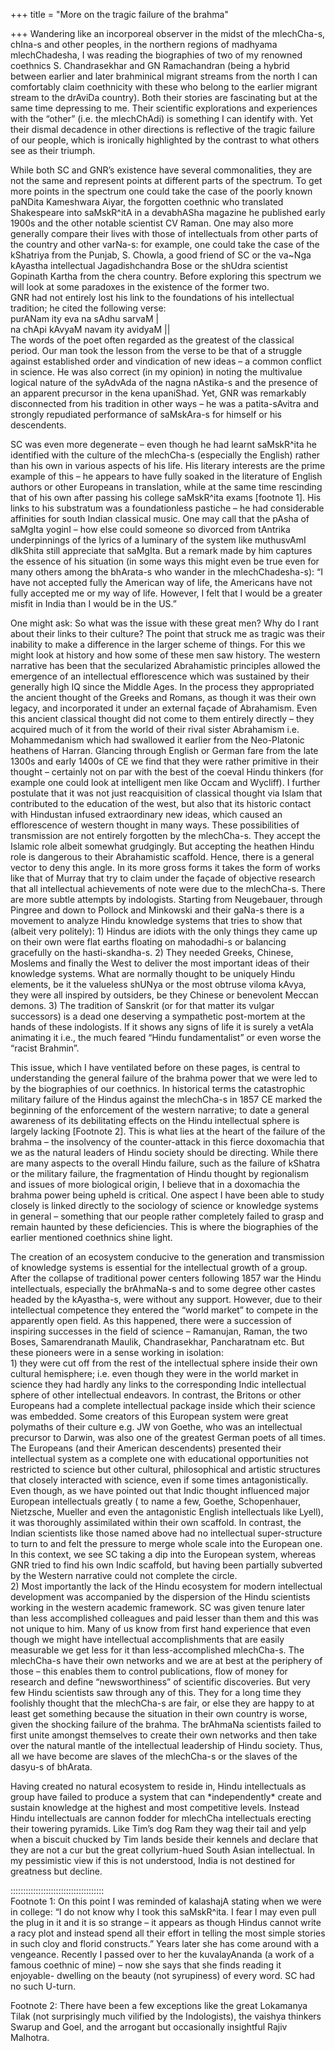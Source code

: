 +++
title = "More on the tragic failure of the brahma"

+++
Wandering like an incorporeal observer in the midst of the mlechCha-s,
chIna-s and other peoples, in the northern regions of madhyama
mlechChadesha, I was reading the biographies of two of my renowned
coethnics S. Chandrasekhar and GN Ramachandran (being a hybrid between
earlier and later brahminical migrant streams from the north I can
comfortably claim coethnicity with these who belong to the earlier
migrant stream to the drAviDa country). Both their stories are
fascinating but at the same time depressing to me. Their scientific
explorations and experiences with the “other” (i.e. the mlechChAdi) is
something I can identify with. Yet their dismal decadence in other
directions is reflective of the tragic failure of our people, which is
ironically highlighted by the contrast to what others see as their
triumph.

While both SC and GNR’s existence have several commonalities, they are
not the same and represent points at different parts of the spectrum. To
get more points in the spectrum one could take the case of the poorly
known paNDita Kameshwara Aiyar, the forgotten coethnic who translated
Shakespeare into saMskR^itA in a devabhASha magazine he published early
1900s and the other notable scientist CV Raman. One may also more
generally compare their lives with those of intellectuals from other
parts of the country and other varNa-s: for example, one could take the
case of the kShatriya from the Punjab, S. Chowla, a good friend of SC or
the va\~Nga kAyastha intellectual Jagadishchandra Bose or the shUdra
scientist Gopinath Kartha from the chera country. Before exploring this
spectrum we will look at some paradoxes in the existence of the former
two.  
GNR had not entirely lost his link to the foundations of his
intellectual tradition; he cited the following verse:  
purANam ity eva na sAdhu sarvaM |  
na chApi kAvyaM navam ity avidyaM ||  
The words of the poet often regarded as the greatest of the classical
period. Our man took the lesson from the verse to be that of a struggle
against established order and vindication of new ideas – a common
conflict in science. He was also correct (in my opinion) in noting the
multivalue logical nature of the syAdvAda of the nagna nAstika-s and the
presence of an apparent precursor in the kena upaniShad. Yet, GNR was
remarkably disconnected from his tradition in other ways – he was a
patita-sAvitra and strongly repudiated performance of saMskAra-s for
himself or his descendents.

SC was even more degenerate – even though he had learnt saMskR^ita he
identified with the culture of the mlechCha-s (especially the English)
rather than his own in various aspects of his life. His literary
interests are the prime example of this – he appears to have fully
soaked in the literature of English authors or other Europeans in
translation, while at the same time rescinding that of his own after
passing his college saMskR^ita exams \[footnote 1\]. His links to his
substratum was a foundationless pastiche – he had considerable
affinities for south Indian classical music. One may call that the pAsha
of saMgIta yoginI – how else could someone so divorced from tAntrika
underpinnings of the lyrics of a luminary of the system like muthusvAmI
dIkShita still appreciate that saMgIta. But a remark made by him
captures the essence of his situation (in some ways this might even be
true even for many others among the bhArata-s who wander in the
mlechChadesha-s): “I have not accepted fully the American way of life,
the Americans have not fully accepted me or my way of life. However, I
felt that I would be a greater misfit in India than I would be in the
US.”

One might ask: So what was the issue with these great men? Why do I rant
about their links to their culture? The point that struck me as tragic
was their inability to make a difference in the larger scheme of things.
For this we might look at history and how some of these men saw history.
The western narrative has been that the secularized Abrahamistic
principles allowed the emergence of an intellectual efflorescence which
was sustained by their generally high IQ since the Middle Ages. In the
process they appropriated the ancient thought of the Greeks and Romans,
as though it was their own legacy, and incorporated it under an external
façade of Abrahamism. Even this ancient classical thought did not come
to them entirely directly – they acquired much of it from the world of
their rival sister Abrahamism i.e. Mohammedanism which had swallowed it
earlier from the Neo-Platonic heathens of Harran. Glancing through
English or German fare from the late 1300s and early 1400s of CE we find
that they were rather primitive in their thought – certainly not on par
with the best of the coeval Hindu thinkers (for example one could look
at intelligent men like Occam and Wycliff). I further postulate that it
was not just reacquisition of classical thought via Islam that
contributed to the education of the west, but also that its historic
contact with Hindustan infused extraordinary new ideas, which caused an
efflorescence of western thought in many ways. These possibilities of
transmission are not entirely forgotten by the mlechCha-s. They accept
the Islamic role albeit somewhat grudgingly. But accepting the heathen
Hindu role is dangerous to their Abrahamistic scaffold. Hence, there is
a general vector to deny this angle. In its more gross forms it takes
the form of works like that of Murray that try to claim under the façade
of objective research that all intellectual achievements of note were
due to the mlechCha-s. There are more subtle attempts by indologists.
Starting from Neugebauer, through Pingree and down to Pollock and
Minkowski and their gaNa-s there is a movement to analyze Hindu
knowledge systems that tries to show that (albeit very politely): 1)
Hindus are idiots with the only things they came up on their own were
flat earths floating on mahodadhi-s or balancing gracefully on the
hasti-skandha-s. 2) They needed Greeks, Chinese, Moslems and finally the
West to deliver the most important ideas of their knowledge systems.
What are normally thought to be uniquely Hindu elements, be it the
valueless shUNya or the most obtruse viloma kAvya, they were all
inspired by outsiders, be they Chinese or benevolent Meccan demons. 3)
The tradition of Sanskrit (or for that matter its vulgar successors) is
a dead one deserving a sympathetic post-mortem at the hands of these
indologists. If it shows any signs of life it is surely a vetAla
animating it i.e., the much feared “Hindu fundamentalist” or even worse
the “racist Brahmin”.

This issue, which I have ventilated before on these pages, is central to
understanding the general failure of the brahma power that we were led
to by the biographies of our coethnics. In historical terms the
catastrophic military failure of the Hindus against the mlechCha-s in
1857 CE marked the beginning of the enforcement of the western
narrative; to date a general awareness of its debilitating effects on
the Hindu intellectual sphere is largely lacking \[Footnote 2\]. This is
what lies at the heart of the failure of the brahma – the insolvency of
the counter-attack in this fierce doxomachia that we as the natural
leaders of Hindu society should be directing. While there are many
aspects to the overall Hindu failure, such as the failure of kShatra or
the military failure, the fragmentation of Hindu thought by regionalism
and issues of more biological origin, I believe that in a doxomachia the
brahma power being upheld is critical. One aspect I have been able to
study closely is linked directly to the sociology of science or
knowledge systems in general – something that our people rather
completely failed to grasp and remain haunted by these deficiencies.
This is where the biographies of the earlier mentioned coethnics shine
light.

The creation of an ecosystem conducive to the generation and
transmission of knowledge systems is essential for the intellectual
growth of a group. After the collapse of traditional power centers
following 1857 war the Hindu intellectuals, especially the brAhmaNa-s
and to some degree other castes headed by the kAyastha-s, were without
any support. However, due to their intellectual competence they entered
the “world market” to compete in the apparently open field. As this
happened, there were a succession of inspiring successes in the field of
science – Ramanujan, Raman, the two Boses, Samarendranath Maulik,
Chandrasekhar, Pancharatnam etc. But these pioneers were in a sense
working in isolation:  
1\) they were cut off from the rest of the intellectual sphere inside
their own cultural hemisphere; i.e. even though they were in the world
market in science they had hardly any links to the corresponding Indic
intellectual sphere of other intellectual endeavors. In contrast, the
Britons or other Europeans had a complete intellectual package inside
which their science was embedded. Some creators of this European system
were great polymaths of their culture e.g. JW von Goethe, who was an
intellectual precursor to Darwin, was also one of the greatest German
poets of all times. The Europeans (and their American descendents)
presented their intellectual system as a complete one with educational
opportunities not restricted to science but other cultural,
philosophical and artistic structures that closely interacted with
science, even if some times antagonistically. Even though, as we have
pointed out that Indic thought influenced major European intellectuals
greatly ( to name a few, Goethe, Schopenhauer, Nietzsche, Mueller and
even the antagonistic English intellectuals like Lyell), it was
thoroughly assimilated within their own scaffold. In contrast, the
Indian scientists like those named above had no intellectual
super-structure to turn to and felt the pressure to merge whole scale
into the European one. In this context, we see SC taking a dip into the
European system, whereas GNR tried to find his own Indic scaffold, but
having been partially subverted by the Western narrative could not
complete the circle.  
2\) Most importantly the lack of the Hindu ecosystem for modern
intellectual development was accompanied by the dispersion of the Hindu
scientists working in the western academic framework. SC was given
tenure later than less accomplished colleagues and paid lesser than them
and this was not unique to him. Many of us know from first hand
experience that even though we might have intellectual accomplishments
that are easily measurable we get less for it than less-accomplished
mlechCha-s. The mlechCha-s have their own networks and we are at best at
the periphery of those – this enables them to control publications, flow
of money for research and define “newsworthiness” of scientific
discoveries. But very few Hindu scientists saw through any of this. They
for a long time they foolishly thought that the mlechCha-s are fair, or
else they are happy to at least get something because the situation in
their own country is worse, given the shocking failure of the brahma.
The brAhmaNa scientists failed to first unite amongst themselves to
create their own networks and then take over the natural mantle of the
intellectual leadership of Hindu society. Thus, all we have become are
slaves of the mlechCha-s or the slaves of the dasyu-s of bhArata.

Having created no natural ecosystem to reside in, Hindu intellectuals as
group have failed to produce a system that can \*independently\* create
and sustain knowledge at the highest and most competitive levels.
Instead Hindu intellectuals are cannon fodder for mlechCha intellectuals
erecting their towering pyramids. Like Tim’s dog Ram they wag their tail
and yelp when a biscuit chucked by Tim lands beside their kennels and
declare that they are not a cur but the great collyrium-hued South Asian
intellectual. In my pessimistic view if this is not understood, India is
not destined for greatness but decline.

:::::::::::::::::::::::::::::::::::::  
Footnote 1: On this point I was reminded of kalashajA stating when we
were in college: “I do not know why I took this saMskR^ita. I fear I may
even pull the plug in it and it is so strange – it appears as though
Hindus cannot write a racy plot and instead spend all their effort in
telling the most simple stories in such cloy and florid constructs.”
Years later she has come around with a vengeance. Recently I passed over
to her the kuvalayAnanda (a work of a famous coethnic of mine) – now she
says that she finds reading it enjoyable- dwelling on the beauty (not
syrupiness) of every word. SC had no such U-turn.

Footnote 2: There have been a few exceptions like the great Lokamanya
Tilak (not surprisingly much vilified by the Indologists), the vaishya
thinkers Swarup and Goel, and the arrogant but occasionally insightful
Rajiv Malhotra.
